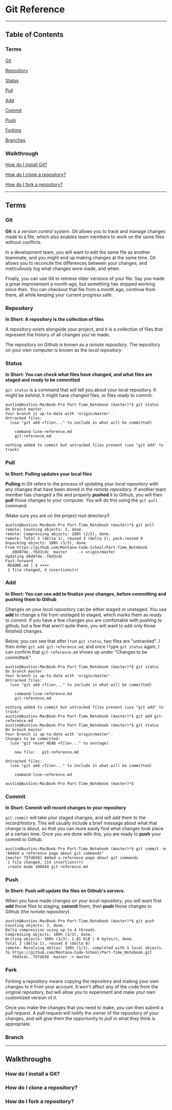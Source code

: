 # Git Reference

---
## Table of Contents
### Terms

[Git](#term-git)

[Repository](#term-repo)

[Status](#term-status)

[Pull](#term-pull)

[Add](#term-add)

[Commit](#term-commit)

[Push](#term-push)

[Forking](#term-fork)

[Branches](#term-branch)

### Walkthrough

[How do I install Git?]()

[How do I clone a repository?]()

[How do I fork a repository?]()

---

## Terms

<a name="term-git"></a>
### Git

**Git** is a *version control system*. Git allows you to track and manage changes made to a file, which also enables team members to work on the same files without conflicts.

In a development team, you will want to edit the same file as another teammate, and you might end up making changes at the same time. Git allows you to reconcile the differences between your changes, and meticulously log what changes were made, and when.

Finally, you can use Git to retrieve older versions of your file. Say you made a great improvement a month ago, but something has stopped working since then. You can checkout that file from a month ago, continue from there, all while keeping your current progress safe.

<a name="term-repo"></a>
### Repository

**In Short: A repository is the collection of files**

A repository exists alongside your project, and it is a collection of files that represent the history of all changes you've made.

The repository on Github is known as a *remote repository*. The repository on your own computer is known as the *local repository*.

<a name="term-status"></a>
### Status

**In Short: You can check what files have changed, and what files are staged and ready to be committed**

`git status` is a command that will tell you about your local repository. It might be *behind*, it might have changed files, or files ready to commit.

```
austin@Austins-MacBook-Pro Part-Time_Notebook (master)*$ git status
On branch master
Your branch is up-to-date with 'origin/master'.
Untracked files:
  (use "git add <file>..." to include in what will be committed)

	command-line-reference.md
	git-reference.md

nothing added to commit but untracked files present (use "git add" to track)
```

<a name="term-pull"></a>
### Pull

**In Short: Pulling updates your local files**

**Pulling** in Git refers to the process of updating your *local repository* with any changes that have been stored in the *remote repository*. If another team member has changed a file and properly **pushed** it to Github, you will then **pull** those changes to your computer. You will do this using the `git pull` command.

(Make sure you are on the project root directory!)

```
austin@Austins-MacBook-Pro Part-Time_Notebook (master)*$ git pull
remote: Counting objects: 3, done.
remote: Compressing objects: 100% (2/2), done.
remote: Total 3 (delta 1), reused 3 (delta 1), pack-reused 0
Unpacking objects: 100% (3/3), done.
From https://github.com/Montana-Code-School/Part-Time_Notebook
   d9d07de..f6d3cdc  master     -> origin/master
Updating d9d07de..f6d3cdc
Fast-forward
 README.md | 4 ++++
 1 file changed, 4 insertions(+)
```

<a name="term-add"></a>
### Add
**In Short: You can use add to finalize your changes, before committing and pushing them to Github**

Changes on your *local repository* can be either staged or unstaged. You use **add** to change a file from unstaged to staged, which marks them as *ready to commit*. If you have a few changes you are comfortable with pushing to github, but a few that aren't quite there, you will want to add only those finished changes.

Below, you can see that after I run `git status`, two files are "untracked". I then enter `git add git-reference.md`, and once I type `git status` again, I can confirm that `git-reference.md` shows up under "Changes to be committed:".

```
austin@Austins-MacBook-Pro Part-Time_Notebook (master)*$ git status
On branch master
Your branch is up-to-date with 'origin/master'.
Untracked files:
  (use "git add <file>..." to include in what will be committed)

	command-line-reference.md
	git-reference.md

nothing added to commit but untracked files present (use "git add" to track)
austin@Austins-MacBook-Pro Part-Time_Notebook (master)*$ git add git-reference.md
austin@Austins-MacBook-Pro Part-Time_Notebook (master)*$ git status
On branch master
Your branch is up-to-date with 'origin/master'.
Changes to be committed:
  (use "git reset HEAD <file>..." to unstage)

	new file:   git-reference.md

Untracked files:
  (use "git add <file>..." to include in what will be committed)

	command-line-reference.md

austin@Austins-MacBook-Pro Part-Time_Notebook (master)*$
```


<a name="term-commit"></a>
### Commit

**In Short: Commit will record changes to your repository**

`git commit` will take your staged changes, and will add them to the record/history. This will usually include a brief message about what that change is about, so that you can more easily find what changes took place at a certain time. Once you are done with this, you are ready to **push** your commit to Github.

```
austin@Austins-MacBook-Pro Part-Time_Notebook (master)*$ git commit -m "Added a reference page about git commands"
[master 75fdb50] Added a reference page about git commands
 1 file changed, 114 insertions(+)
 create mode 100644 git-reference.md

```

<a name="term-push"></a>
### Push

**In Short: Push will update the files on Github's servers.**

When you have made changes on your *local repository*, you will want first **add** those files to staging, **commit** them, then **push** those changes to Github (the *remote repository*).

```
austin@Austins-MacBook-Pro Part-Time_Notebook (master)*$ git push
Counting objects: 3, done.
Delta compression using up to 4 threads.
Compressing objects: 100% (3/3), done.
Writing objects: 100% (3/3), 1.81 KiB | 0 bytes/s, done.
Total 3 (delta 1), reused 0 (delta 0)
remote: Resolving deltas: 100% (1/1), completed with 1 local objects.
To https://github.com/Montana-Code-School/Part-Time_Notebook.git
   f6d3cdc..75fdb50  master -> master
```



<a name="term-fork"></a>  
### Fork

Forking a repository means copying the repository and making your own changes to it from your account. It won't affect any of the code from the original repository, but will allow you to experiment and make your own customized version of it.

Once you make the changes that you need to make, you can then submit a *pull request*. A pull request will notify the owner of the repository of your changes, and will give them the opportunity to *pull* in what they think is appropriate.

<a name="term-branch"></a>
### Branch

---

## Walkthroughs

<a name="walk-install"></a>
### How do I install a Git?

<a name="walk-repo"></a>
### How do I clone a repository?

<a name="walk-fork"></a>
### How do I fork a repository?
